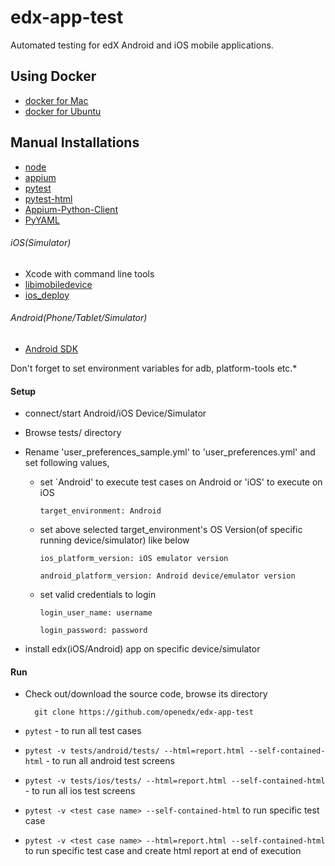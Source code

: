 # edx-app-test
Automated testing for edX Android and iOS mobile applications.

## Using Docker
- [docker for Mac](./DockerMac.md)
- [docker for Ubuntu](./DockerUbuntu.md)

## Manual Installations
- [node](https://nodejs.org/en/)
- [appium](http://appium.io/)
- [pytest](https://docs.pytest.org/en/latest/getting-started.html)
- [pytest-html](https://pypi.python.org/pypi/pytest-html/)
- [Appium-Python-Client](https://pypi.org/project/Appium-Python-Client/)
- [PyYAML](https://pypi.org/project/PyYAML/)

###### iOS(Simulator)
 - Xcode with command line tools
 - [libimobiledevice](http://www.libimobiledevice.org/)
 - [ios_deploy](https://github.com/phonegap/ios-deploy)

###### Android(Phone/Tablet/Simulator)
 - [Android SDK](https://developer.android.com/studio/index.html)

 Don't forget to set environment variables for adb, platform-tools etc.*

#### Setup
- connect/start Android/iOS Device/Simulator
- Browse tests/ directory 
- Rename 'user_preferences_sample.yml' to 'user_preferences.yml' and set following values, 

    - set `Android' to execute test cases on Android or 'iOS' to execute on iOS

          target_environment: Android

    - set above selected target_environment's OS Version(of specific running device/simulator) like below

          ios_platform_version: iOS emulator version 

          android_platform_version: Android device/emulator version

    - set valid credentials to login

          login_user_name: username 

          login_password: password 

- install edx(iOS/Android) app on specific device/simulator

#### Run
- Check out/download the source code, browse its directory

        git clone https://github.com/openedx/edx-app-test

- `pytest` - to run all test cases

- `pytest -v tests/android/tests/ --html=report.html --self-contained-html` - to run all android test screens

- `pytest -v tests/ios/tests/ --html=report.html --self-contained-html` - to run all ios test screens

- `pytest -v <test case name> --self-contained-html` to run specific test case

- `pytest -v <test case name> --html=report.html --self-contained-html` to run specific test case and create html report at end of execution
